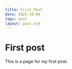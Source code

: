 ```yaml
---
title: First Post 
date: 2025-10-04
tags: post
layout: post.njk
---
```


# First post 
This is a page for my first post. 
